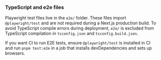 ### TypeScript and e2e files

Playwright test files live in the `e2e/` folder. These files import `@playwright/test` and are not required during a Next.js production build. To avoid TypeScript compile errors during deployment, `e2e/` is excluded from TypeScript compilation in `tsconfig.json` and `tsconfig.build.json`.

If you want CI to run E2E tests, ensure `@playwright/test` is installed in CI and run `pnpm test:e2e` in a job that installs devDependencies and sets up browsers.
